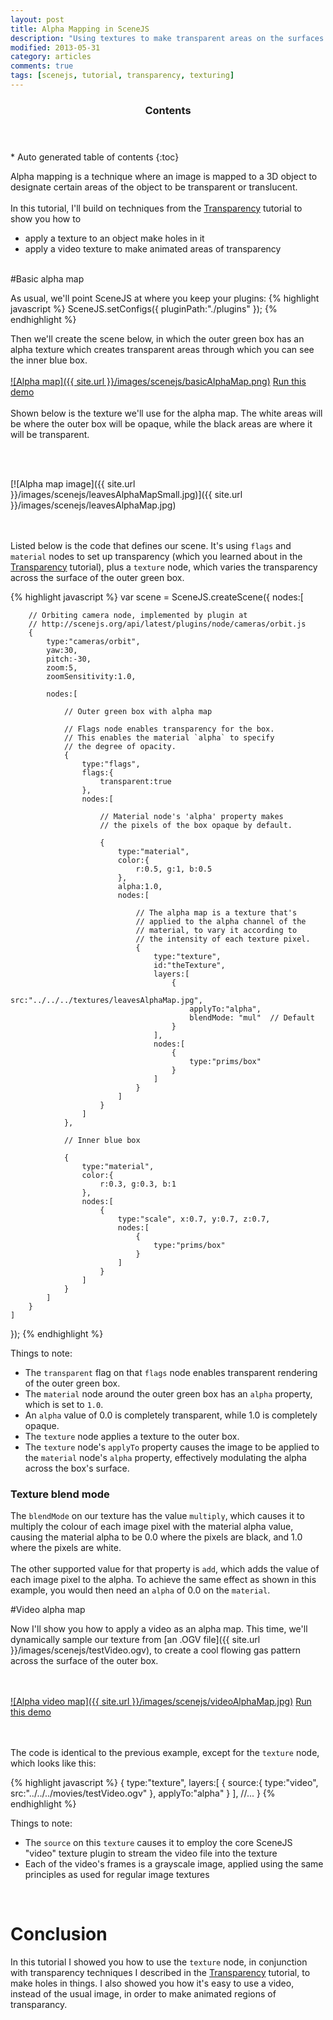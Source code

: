 ```yaml
---
layout: post
title: Alpha Mapping in SceneJS
description: "Using textures to make transparent areas on the surfaces of objects"
modified: 2013-05-31
category: articles
comments: true
tags: [scenejs, tutorial, transparency, texturing]
---
```



<section id="table-of-contents" class="toc">
  <header>
    <h3>Contents</h3>
  </header>
<div id="drawer" markdown="1">
*  Auto generated table of contents
{:toc}
</div>
</section><!-- /#table-of-contents -->

Alpha mapping is a technique where an image is mapped to a 3D object to designate certain areas of the object to be transparent or translucent.
<br><br>
In this tutorial, I'll build on techniques from the [Transparency](/articles/scenejs-transparency) tutorial to show you how to

* apply a texture to an object make holes in it
* apply a video texture to make animated areas of transparency
<br><br>

#Basic alpha map

As usual, we'll point SceneJS at where you keep your plugins:
{% highlight javascript %}
SceneJS.setConfigs({
     pluginPath:"./plugins"
});
{% endhighlight %}

Then we'll create the scene below, in which the outer green box has an alpha texture which creates transparent areas through
which you can see the inner blue box.
<br><br>
[![Alpha map]({{ site.url }}/images/scenejs/basicAlphaMap.png)](http://scenejs.org/examples.html?page=alphaMap)
[Run this demo](http://scenejs.org/examples.html?page=alphaMap)
<br><br>Shown below is the texture we'll use for the alpha map. The white areas will be where the outer box will be opaque,
while the black areas are where it will be transparent.

<br><br>

[![Alpha map image]({{ site.url }}/images/scenejs/leavesAlphaMapSmall.jpg)]({{ site.url }}/images/scenejs/leavesAlphaMap.jpg)

<br><br>Listed below is the code that defines our scene. It's using ```flags``` and ```material``` nodes to set up
transparency (which you learned about in the [Transparency](/articles/scenejs-transparency) tutorial), plus a ```texture``` node, which
  varies the transparency across the surface of the outer green box.

{% highlight javascript %}
var scene = SceneJS.createScene({
    nodes:[

        // Orbiting camera node, implemented by plugin at
        // http://scenejs.org/api/latest/plugins/node/cameras/orbit.js
        {
            type:"cameras/orbit",
            yaw:30,
            pitch:-30,
            zoom:5,
            zoomSensitivity:1.0,

            nodes:[

                // Outer green box with alpha map

                // Flags node enables transparency for the box.
                // This enables the material `alpha` to specify
                // the degree of opacity.
                {
                    type:"flags",
                    flags:{
                        transparent:true
                    },
                    nodes:[

                        // Material node's 'alpha' property makes
                        // the pixels of the box opaque by default.

                        {
                            type:"material",
                            color:{
                                r:0.5, g:1, b:0.5
                            },
                            alpha:1.0,
                            nodes:[

                                // The alpha map is a texture that's
                                // applied to the alpha channel of the
                                // material, to vary it according to
                                // the intensity of each texture pixel.
                                {
                                    type:"texture",
                                    id:"theTexture",
                                    layers:[
                                        {
                                            src:"../../../textures/leavesAlphaMap.jpg",
                                            applyTo:"alpha",
                                            blendMode: "mul"  // Default
                                        }
                                    ],
                                    nodes:[
                                        {
                                            type:"prims/box"
                                        }
                                    ]
                                }
                            ]
                        }
                    ]
                },

                // Inner blue box

                {
                    type:"material",
                    color:{
                        r:0.3, g:0.3, b:1
                    },
                    nodes:[
                        {
                            type:"scale", x:0.7, y:0.7, z:0.7,
                            nodes:[
                                {
                                    type:"prims/box"
                                }
                            ]
                        }
                    ]
                }
            ]
        }
    ]
});
{% endhighlight %}

Things to note:

* The ```transparent``` flag on that ```flags``` node enables transparent rendering of the outer green box.
* The ```material``` node around the outer green box has an ```alpha``` property, which is set to ```1.0```.
* An ```alpha``` value of 0.0 is completely transparent, while 1.0 is completely opaque.
* The ```texture``` node applies a texture to the outer box.
* The ```texture``` node's ```applyTo``` property causes the image to be applied to the ```material``` node's ```alpha``` property,
effectively modulating the alpha across the box's surface.

### Texture blend mode

The ```blendMode``` on our texture has the value ```multiply```, which causes it to multiply the colour of each image pixel
with the material alpha value, causing the material alpha to be 0.0 where the pixels are black, and 1.0 where the pixels are white.
<br><br>
The other supported value for that property is ```add```, which adds the value of each image pixel to the alpha. To
achieve the same effect as shown in this example, you would then need an ```alpha``` of 0.0 on the ```material```.

#Video alpha map

Now I'll show you how to apply a video as an alpha map. This time, we'll dynamically sample our texture from [an .OGV file]({{ site.url }}/images/scenejs/testVideo.ogv), to
create a cool flowing gas pattern across the surface of the outer box.


<br><br>
[![Alpha video map]({{ site.url }}/images/scenejs/videoAlphaMap.jpg)](http://scenejs.org/examples.html?page=videoAlphaMap)
[Run this demo](http://scenejs.org/examples.html?page=videoAlphaMap)

<br><br>The code is identical to the previous example, except for the ```texture``` node, which looks like this:

{% highlight javascript %}
{
    type:"texture",
    layers:[
        {
            source:{
                type:"video",
                src:"../../../movies/testVideo.ogv"
            },
            applyTo:"alpha"
        }
    ],
    //...
}
{% endhighlight %}

Things to note:

* The ```source``` on this ```texture``` causes it to employ the core SceneJS "video" texture plugin to stream the video file into the texture
* Each of the video's frames is a grayscale image, applied using the same principles as used for regular image textures
<br>

# Conclusion

In this tutorial I showed you how to use the ```texture``` node, in conjunction with transparency techniques I described
in the [Transparency](/articles/scenejs-transparency) tutorial, to make holes in things. I also showed you how it's easy
 to use a video, instead of the usual image, in order to make animated regions of transparancy.